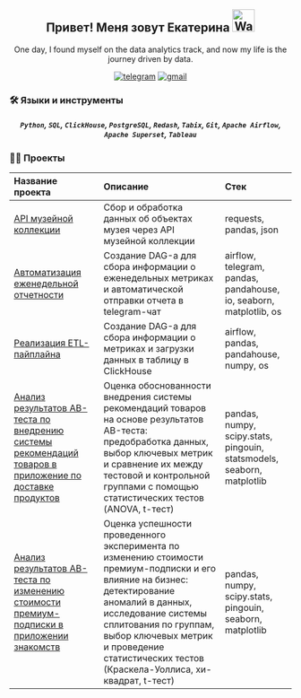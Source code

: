 <h2 align="center">
    Привет! Меня зовут Екатерина
    <img src="https://raw.githubusercontent.com/nixin72/nixin72/master/wave.gif" 
         alt="Waving hand animated gif"
         height="40"
         width="40" />
</h2>

<p align="center">
    One day, I found myself on the data analytics track, and now my life is the journey driven by data.
</p>

<p align="center">
    <a href="https://t.me/Kateri_Che">
        <img src="https://camo.githubusercontent.com/8f41682a178e57a174d0c6042e9cdb842c6329b24c34b2bf4206c25e933073a9/68747470733a2f2f696d672e736869656c64732e696f2f62616467652f54656c656772616d2d3243413545303f7374796c653d666f722d7468652d6261646765266c6f676f3d74656c656772616d266c6f676f436f6c6f723d7768697465" alt="telegram" /></a>
    <a href="https://mail.google.com/mail/u/0/?fs=1&tf=cm&source=mailto&to=kateriche1510@gmail.com">
        <img src="https://camo.githubusercontent.com/316d8f7c978293bb876edbbf72de1cc0a0d18b70d4ba287d4597ee085eda0b61/68747470733a2f2f696d672e736869656c64732e696f2f62616467652f476d61696c2d7265643f6c6f676f3d676d61696c266c6f676f436f6c6f723d7768697465267374796c653d666f722d7468652d6261646765" alt="gmail" /></a>
</p>

### :hammer_and_wrench: Языки и инструменты

<h5 align="center"> 
    <code>Python</code>, 
    <code>SQL</code>, 
    <code>ClickHouse</code>, 
    <code>PostgreSQL</code>, 
    <code>Redash</code>,
    <code>Tabix</code>,
    <code>Git</code>, 
    <code>Apache Airflow</code>, 
    <code>Apache Superset</code>, 
    <code>Tableau</code>
</h5>

### :woman_technologist: Проекты

| Название проекта     | Описание  | Стек
:------------------|:-------------|:------
|[API музейной коллекции](https://github.com/Kateri-Che/museum-collection-requests)| Сбор и обработка данных об объектах музея через API музейной коллекции|requests, pandas, json|
|[Автоматизация еженедельной отчетности](https://github.com/Kateri-Che/weekly-reports-telegram)|Создание DAG-а для сбора информации о еженедельных метриках и автоматической отправки отчета в telegram-чат|airflow, telegram, pandas, pandahouse, io, seaborn, matplotlib, os|
|[Реализация ETL-пайплайна](https://github.com/Kateri-Che/etl-project)|Создание DAG-а для сбора информации о метриках и загрузки данных в таблицу в ClickHouse| airflow, pandas, pandahouse, numpy, os|
|[Анализ результатов AB-теста по внедрению системы рекомендаций товаров в приложение по доставке продуктов](https://github.com/Kateri-Che/ab-test-delivery-app)|Оценка обоснованности внедрения системы рекомендаций товаров на основе результатов AB-теста: предобработка данных, выбор ключевых метрик и сравнение их между тестовой и контрольной группами с помощью статистических тестов (ANOVA, t-тест)|pandas, numpy, scipy.stats, pingouin, statsmodels, seaborn, matplotlib|
|[Анализ результатов AB-теста по изменению стоимости премиум-подписки в приложении знакомств](https://github.com/Kateri-Che/ab-test-dating-app)|Оценка успешности проведенного эксперимента по изменению стоимости премиум-подписки и его влияние на бизнес: детектирование аномалий в данных, исследование системы сплитования по группам, выбор ключевых метрик и проведение статистических тестов (Краскела-Уоллиса, хи-квадрат, t-тест)|pandas, numpy, scipy.stats, pingouin, seaborn, matplotlib|

